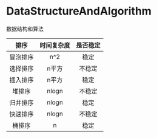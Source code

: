 # DataStructureAndAlgorithm
数据结构和算法



|   排序   | 时间复杂度 | 是否稳定 |
| :------: | :--------: | :------: |
| 冒泡排序 |    n^2     |   稳定   |
| 选择排序 |   n平方    |  不稳定  |
| 插入排序 |   n平方    |   稳定   |
|  堆排序  |   nlogn    |  不稳定  |
| 归并排序 |   nlogn    |   稳定   |
| 快速排序 |   nlogn    |  不稳定  |
|  桶排序  |     n      |   稳定   |




